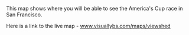 This map shows where you will be able to see the America's Cup race in San Francisco.

Here is a link to the live map - www.visuallybs.com/maps/viewshed